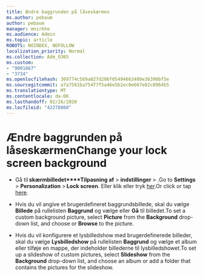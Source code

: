 ```yaml
---
title: Ændre baggrunden på låseskærmen
ms.author: pebaum
author: pebaum
manager: mnirkhe
ms.audience: Admin
ms.topic: article
ROBOTS: NOINDEX, NOFOLLOW
localization_priority: Normal
ms.collection: Adm_O365
ms.custom:
- "9001667"
- "3734"
ms.openlocfilehash: 369774c569a027d206f05494663409e36390bf5e
ms.sourcegitcommit: a7a7581ba754f7f5a46e5b2ec0e667e82c8964b5
ms.translationtype: MT
ms.contentlocale: da-DK
ms.lasthandoff: 02/26/2020
ms.locfileid: "42278860"
---
```

# <a name="change-your-lock-screen-background"></a><span data-ttu-id="493ee-102">Ændre baggrunden på låseskærmen</span><span class="sxs-lookup"><span data-stu-id="493ee-102">Change your lock screen background</span></span>

- <span data-ttu-id="493ee-103">Gå til **skærmbilledet\*\*\*\*Tilpasning af** > **indstillinger** > .</span><span class="sxs-lookup"><span data-stu-id="493ee-103">Go to **Settings** > **Personalization** > **Lock screen**.</span></span> <span data-ttu-id="493ee-104">Eller klik eller tryk [her](ms-settings:lockscreen?activationSource=GetHelp).</span><span class="sxs-lookup"><span data-stu-id="493ee-104">Or click or tap [here](ms-settings:lockscreen?activationSource=GetHelp).</span></span>

- <span data-ttu-id="493ee-105">Hvis du vil angive et brugerdefineret baggrundsbillede, skal du vælge **Billede** på rullelisten **Baggrund** og vælge eller **Gå** til billedet.</span><span class="sxs-lookup"><span data-stu-id="493ee-105">To set a custom background picture, select **Picture** from the **Background** drop-down list, and choose or **Browse** to the picture.</span></span> 

- <span data-ttu-id="493ee-106">Hvis du vil konfigurere et lysbilledshow med brugerdefinerede billeder, skal du vælge **Lysbilledshow** på rullelisten **Baggrund** og vælge et album eller tilføje en mappe, der indeholder billederne til lysbilledshowet.</span><span class="sxs-lookup"><span data-stu-id="493ee-106">To set up a slideshow of custom pictures, select **Slideshow** from the **Background** drop-down list, and choose an album or add a folder that contains the pictures for the slideshow.</span></span> 

